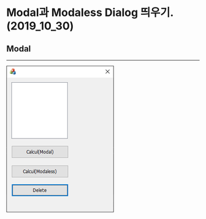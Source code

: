 # Modal과 Modaless Dialog 띄우기. (2019_10_30)

## Modal

------------------------------------------------------------------------------

![first](./img/first.png)

